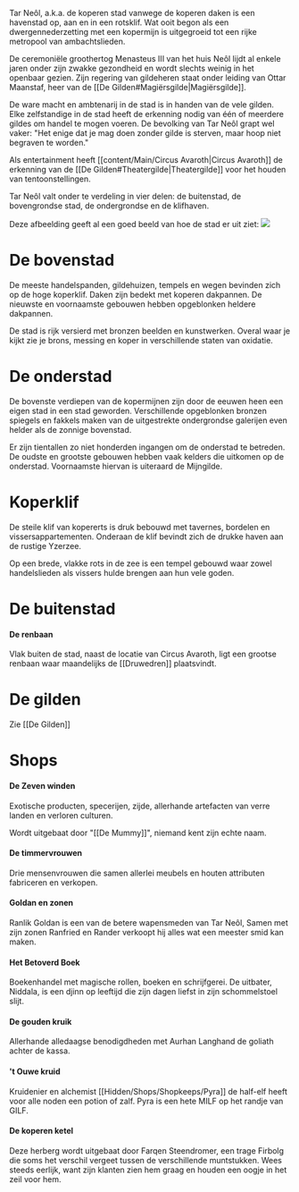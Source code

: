 Tar Neôl, a.k.a. de koperen stad vanwege de koperen daken is een havenstad op, aan en in een rotsklif. Wat ooit begon als een dwergennederzetting met een kopermijn is uitgegroeid tot een rijke metropool van ambachtslieden.

De ceremoniële groothertog Menasteus III van het huis Neôl lijdt al enkele jaren onder zijn zwakke gezondheid en wordt slechts weinig in het openbaar gezien. Zijn regering van gildeheren staat onder leiding van Ottar Maanstaf, heer van de [[De Gilden#Magiërsgilde|Magiërsgilde]]. 

De ware macht en ambtenarij in de stad is in handen van de vele gilden. Elke zelfstandige in de stad heeft de erkenning nodig van één of meerdere gildes om handel te mogen voeren. 
De bevolking van Tar Neôl grapt wel vaker: "Het enige dat je mag doen zonder gilde is sterven, maar hoop niet begraven te worden."

Als entertainment heeft [[content/Main/Circus Avaroth|Circus Avaroth]] de erkenning van de [[De Gilden#Theatergilde|Theatergilde]]  voor het houden van tentoonstellingen.

Tar Neôl valt onder te verdeling in vier delen: de buitenstad, de bovengrondse stad, de ondergrondse en de klifhaven.

Deze afbeelding geeft al een goed beeld van hoe de stad er uit ziet:
![](img/Tar%20Neôl.jpg)


# De bovenstad
De meeste handelspanden, gildehuizen, tempels en wegen bevinden zich op de hoge koperklif. 
Daken zijn bedekt met koperen dakpannen. 
De nieuwste en voornaamste gebouwen hebben opgeblonken heldere dakpannen. 

De stad is rijk versierd met bronzen beelden en kunstwerken. Overal waar je kijkt zie je brons, messing en koper in verschillende staten van oxidatie.

# De onderstad
De bovenste verdiepen van de kopermijnen zijn door de eeuwen heen een eigen stad in een stad geworden. 
Verschillende opgeblonken bronzen spiegels en fakkels maken van de uitgestrekte ondergrondse galerijen even helder als de zonnige bovenstad.

Er zijn tientallen zo niet honderden ingangen om de onderstad te betreden. De oudste en grootste gebouwen hebben vaak kelders die uitkomen op de onderstad. Voornaamste hiervan is uiteraard de Mijngilde.

# Koperklif
De steile klif van kopererts is druk bebouwd met tavernes, bordelen en vissersappartementen.
Onderaan de klif bevindt zich de drukke haven aan de rustige Yzerzee.

Op een brede, vlakke rots in de zee is een tempel gebouwd waar zowel handelslieden als vissers hulde brengen aan hun vele goden. 

# De buitenstad
#### De renbaan
Vlak buiten de stad, naast de locatie van Circus Avaroth, ligt een grootse renbaan waar maandelijks de [[Druwedren]] plaatsvindt.


# De gilden
Zie [[De Gilden]]

# Shops
#### De Zeven winden
Exotische producten, specerijen, zijde, allerhande artefacten van verre landen en verloren culturen.

Wordt uitgebaat door "[[De Mummy]]", niemand kent zijn echte naam.

#### De timmervrouwen
Drie mensenvrouwen die samen allerlei meubels en houten attributen fabriceren en verkopen.

#### Goldan en zonen
Ranlik Goldan is een van de betere wapensmeden van Tar Neôl, Samen met zijn zonen Ranfried en Rander verkoopt hij alles wat een meester smid kan maken.

#### Het Betoverd Boek
Boekenhandel met magische rollen, boeken en schrijfgerei.
De uitbater, Niddala, is een djinn op leeftijd die zijn dagen liefst in zijn schommelstoel slijt.

#### De gouden kruik
Allerhande alledaagse benodigdheden met Aurhan Langhand de goliath achter de kassa.

#### 't Ouwe kruid
Kruidenier en alchemist [[Hidden/Shops/Shopkeeps/Pyra]] de half-elf heeft voor alle noden een potion of zalf. 
Pyra is een hete MILF op het randje van GILF.

#### De koperen ketel
Deze herberg wordt uitgebaat door Farqen Steendromer, een trage Firbolg die soms het verschil vergeet tussen de verschillende muntstukken. 
Wees steeds eerlijk, want zijn klanten zien hem graag en houden een oogje in het zeil voor hem.
